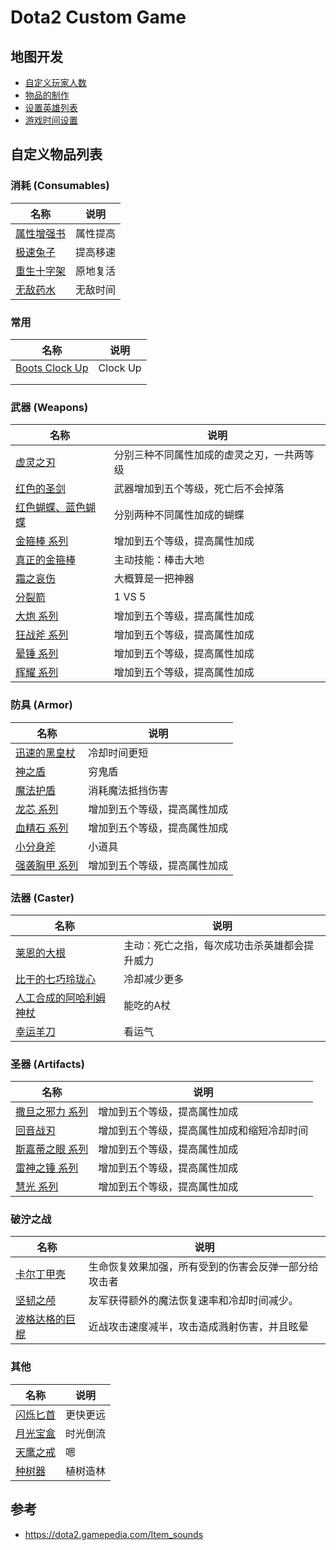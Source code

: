 # Dota2 Custom Game







## 地图开发

- [自定义玩家人数](Learn/自定义玩家人数.md)
- [物品的制作](Learn/物品的制作.md)
- [设置英雄列表](Learn/设置英雄列表.md)
- [游戏时间设置](Learn/游戏时间设置.md)



## 自定义物品列表



### 消耗 (Consumables)

| 名称                                               | 说明     |
| -------------------------------------------------- | -------- |
| [属性增强书](Item/books_of_stats/README.md)        | 属性提高 |
| [极速兔子](Item/speed_rabbit/README.md)            | 提高移速 |
| [重生十字架](Item/mjz_reincarnate_stone/README.md) | 原地复活 |
| [无敌药水](Item/mjz_invincible_potion/README.md)   | 无敌时间 |



### 常用

| 名称                                                | 说明     |
| --------------------------------------------------- | -------- |
| [Boots Clock Up](Item/mjz_boots_clock_up/README.md) | Clock Up |
|                                                     |          |
|                                                     |          |



### 武器 (Weapons)

| 名称                                                | 说明                                       |
| --------------------------------------------------- | ------------------------------------------ |
| [虚灵之刃](Item/mjz_ethereal_blade/README.md)       | 分别三种不同属性加成的虚灵之刃，一共两等级 |
| [红色的圣剑](Item/red_divine_rapier/README.md)      | 武器增加到五个等级，死亡后不会掉落         |
| [红色蝴蝶、蓝色蝴蝶](Item/mjz_butterfly/README.md)  | 分别两种不同属性加成的蝴蝶                 |
| [金箍棒 系列](Item/mjz_monkey_king_bar/README.md)   | 增加到五个等级，提高属性加成               |
| [真正的金箍棒](Item/real_monkey_king_bar/README.md) | 主动技能：棒击大地                         |
| [霜之哀伤](Item/mjz_frostmourne/README.md)          | 大概算是一把神器                           |
| [分裂箭](Item/split_shot/README.md)                 | 1 VS 5                                     |
| [大炮 系列](Item/mjz_daedalus/README.md)            | 增加到五个等级，提高属性加成               |
| [狂战斧 系列](Item/mjz_battlefury/README.md)        | 增加到五个等级，提高属性加成               |
| [晕锤 系列](Item/mjz_basher/README.md)              | 增加到五个等级，提高属性加成               |
| [辉耀 系列](Item/mjz_radiance/README.md)            | 增加到五个等级，提高属性加成               |



### 防具 (Armor)

| 名称                                                 | 说明                         |
| ---------------------------------------------------- | ---------------------------- |
| [迅速的黑皇杖](Item/black_king_bar_faster/README.md) | 冷却时间更短                 |
| [神之盾](Item/god_shield/README.md)                  | 穷鬼盾                       |
| [魔法护盾](Item/mana_shield/README.md)               | 消耗魔法抵挡伤害             |
| [龙芯 系列](Item/mjz_heart/README.md)                | 增加到五个等级，提高属性加成 |
| [血精石 系列](Item/mjz_bloodstone/README.md)         | 增加到五个等级，提高属性加成 |
| [小分身斧](Item/mjz_little_manta/README.md)          | 小道具                       |
| [强袭胸甲 系列](Item/mjz_assault/README.md)          | 增加到五个等级，提高属性加成 |



### 法器 (Caster)

| 名称                                                         | 说明                                         |
| ------------------------------------------------------------ | -------------------------------------------- |
| [莱恩的大根](Item/mjz_dagon/README.md)                       | 主动：死亡之指，每次成功击杀英雄都会提升威力 |
| [比干的七巧玲珑心](Item/bigan_octarine_core/README.md)       | 冷却减少更多                                 |
| [人工合成的阿哈利姆神杖](Item/aghanim's_scepter_synth/README.md) | 能吃的A杖                                    |
| [幸运羊刀](Item/mjz_luck_sheepstick/README.md)               | 看运气                                       |



### 圣器 (Artifacts)

| 名称                                          | 说明                                       |
| --------------------------------------------- | ------------------------------------------ |
| [撒旦之邪力 系列](Item/mjz_satanic/README.md) | 增加到五个等级，提高属性加成               |
| [回音战刃](Item/echo_sabre/README.md)         | 增加到五个等级，提高属性加成和缩短冷却时间 |
| [斯嘉蒂之眼 系列](Item/mjz_skadi/README.md)   | 增加到五个等级，提高属性加成               |
| [雷神之锤 系列](Item/mjz_mjollnir/README.md)  | 增加到五个等级，提高属性加成               |
| [慧光 系列](Item/mjz_kaya/README.md)          | 增加到五个等级，提高属性加成               |



### 破泞之战

| 名称                                                 | 说明                                                 |
| ---------------------------------------------------- | ---------------------------------------------------- |
| [卡尔丁甲壳](Item/mjz_carapace_of_qaldin/README.md)  | 生命恢复效果加强，所有受到的伤害会反弹一部分给攻击者 |
| [坚韧之颅](Item/mjz_preserved_skull/README.md)       | 友军获得额外的魔法恢复速率和冷却时间减少。           |
| [波格达格的巨棍](Item/mjz_bogduggs_cudgel/README.md) | 近战攻击速度减半，攻击造成溅射伤害，并且眩晕         |



### 其他

| 名称                                              | 说明     |
| ------------------------------------------------- | -------- |
| [闪烁匕首](Item/blink_dagger/README.md)           | 更快更远 |
| [月光宝盒](Item/moonlight_treasure_box/README.md) | 时光倒流 |
| [天鹰之戒](Item/ring_of_aquila/README.md)         | 嗯       |
| [种树器](Item/branches_machine/README.md)         | 植树造林 |





## 参考

- https://dota2.gamepedia.com/Item_sounds